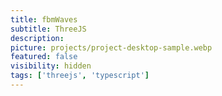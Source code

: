 ```yaml
---
title: fbmWaves
subtitle: ThreeJS
description:
picture: projects/project-desktop-sample.webp
featured: false
visibility: hidden
tags: ['threejs', 'typescript']
---
```

